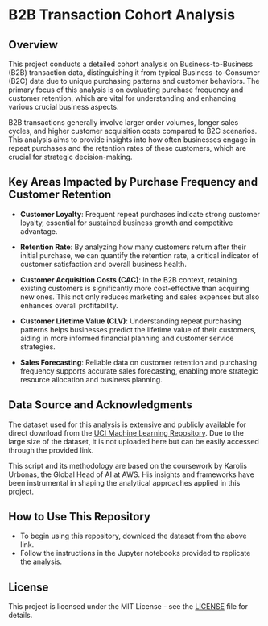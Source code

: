 # B2B Transaction Cohort Analysis

## Overview

This project conducts a detailed cohort analysis on Business-to-Business (B2B) transaction data, distinguishing it from typical Business-to-Consumer (B2C) data due to unique purchasing patterns and customer behaviors. The primary focus of this analysis is on evaluating purchase frequency and customer retention, which are vital for understanding and enhancing various crucial business aspects.

B2B transactions generally involve larger order volumes, longer sales cycles, and higher customer acquisition costs compared to B2C scenarios. This analysis aims to provide insights into how often businesses engage in repeat purchases and the retention rates of these customers, which are crucial for strategic decision-making.

## Key Areas Impacted by Purchase Frequency and Customer Retention

- **Customer Loyalty**: Frequent repeat purchases indicate strong customer loyalty, essential for sustained business growth and competitive advantage.

- **Retention Rate**: By analyzing how many customers return after their initial purchase, we can quantify the retention rate, a critical indicator of customer satisfaction and overall business health.

- **Customer Acquisition Costs (CAC)**: In the B2B context, retaining existing customers is significantly more cost-effective than acquiring new ones. This not only reduces marketing and sales expenses but also enhances overall profitability.

- **Customer Lifetime Value (CLV)**: Understanding repeat purchasing patterns helps businesses predict the lifetime value of their customers, aiding in more informed financial planning and customer service strategies.

- **Sales Forecasting**: Reliable data on customer retention and purchasing frequency supports accurate sales forecasting, enabling more strategic resource allocation and business planning.

## Data Source and Acknowledgments

The dataset used for this analysis is extensive and publicly available for direct download from the [UCI Machine Learning Repository](https://archive.ics.uci.edu/ml/datasets/Online+Retail+II). Due to the large size of the dataset, it is not uploaded here but can be easily accessed through the provided link.

This script and its methodology are based on the coursework by Karolis Urbonas, the Global Head of AI at AWS. His insights and frameworks have been instrumental in shaping the analytical approaches applied in this project.

## How to Use This Repository

- To begin using this repository, download the dataset from the above link.
- Follow the instructions in the Jupyter notebooks provided to replicate the analysis.

## License

This project is licensed under the MIT License - see the [LICENSE](LINK_TO_LICENSE) file for details.
